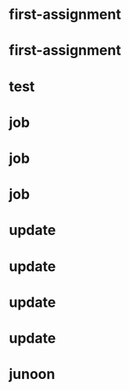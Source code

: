 # first-assignment
# first-assignment
# test
# job
# job
# job
# update
# update
# update
# update
# junoon
